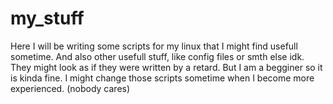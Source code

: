 # my_stuff

Here I will be writing some scripts for my linux that I might find usefull sometime.
And also other usefull stuff, like config files or smth else idk.
They might look as if they were written by a retard. 
But I am a begginer so it is kinda fine. 
I might change those scripts sometime when I become more experienced. 
(nobody cares)
